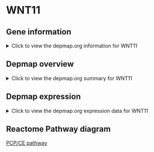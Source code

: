 <h1>WNT11</h1>

<h2>Gene information</h2>
<details>
  <summary>Click to view the depmap.org information for WNT11</summary>
  <iframe src="https://depmap.org/portal/gene/WNT11?tab=about" style="border:none;width:100%;height:800px"></iframe>
</details>

<h2>Depmap overview</h2>
<details>
  <summary>Click to view the depmap.org summary for WNT11</summary>
  <iframe src="https://depmap.org/portal/gene/WNT11?tab=overview" style="border:none;width:100%;height:800px"></iframe>
</details>

<h2>Depmap expression</h2>
<details>
  <summary>Click to view the depmap.org expression data for WNT11</summary>
  <iframe src="https://depmap.org/portal/gene/WNT11?tab=characterization" style="border:none;width:100%;height:800px"></iframe>
</details>



<h2>Reactome Pathway diagram</h2>
<a href="https://reactome.org/PathwayBrowser/#/R-HSA-4086400" target="_BLANK">PCP/CE pathway</a>



